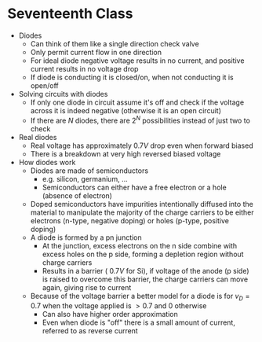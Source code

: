 # Seventeenth Class
* Diodes
  * Can think of them like a single direction check valve
  * Only permit current flow in one direction
  * For ideal diode negative voltage results in no current, and positive current results in no voltage drop
  * If diode is conducting it is closed/on, when not conducting it is open/off
* Solving circuits with diodes
  * If only one diode in circuit assume it's off and check if the voltage across it is indeed negative (otherwise it is an open circuit)
  * If there are $N$ diodes, there are $2^N$ possibilities instead of just two to check
* Real diodes
  * Real voltage has approximately $0.7V$ drop even when forward biased
  * There is a breakdown at very high reversed biased voltage
* How diodes work
  * Diodes are made of semiconductors
    * e.g. silicon, germanium, ...
    * Semiconductors can either have a free electron or a hole (absence of electron)
  * Doped semiconductors have impurities intentionally diffused into the material to manipulate the majority of the charge carriers to be either electrons (n-type, negative doping) or holes (p-type, positive doping)
  * A diode is formed by a pn junction
    * At the junction, excess electrons on the n side combine with excess holes on the p side, forming a depletion region without charge carriers
    * Results in a barrier ($~0.7V$ for Si), if voltage of the anode (p side) is raised to overcome this barrier, the charge carriers can move again, giving rise to current
  * Because of the voltage barrier a better model for a diode is for $v_D=0.7$ when the voltage applied is $>0.7$ and $0$ otherwise
    * Can also have higher order approximation
    * Even when diode is "off" there is a small amount of current, referred to as reverse current